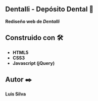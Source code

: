 ## Dentalli - Depósito Dental :tooth:
**Rediseño web de _Dentalli_** 

## Construido con 🛠️
* **HTML5**
* **CSS3**
* **Javascript (jQuery)**

## Autor ✒️
**Luis Silva**
